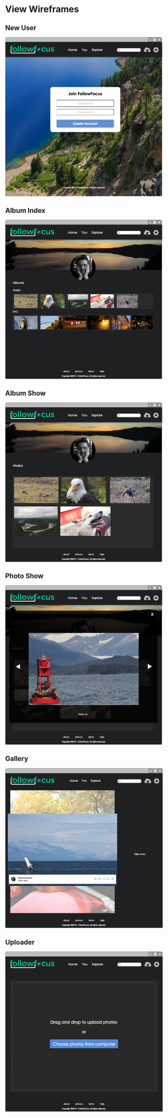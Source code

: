 # View Wireframes

## New User
![new-user]

## Album Index
![albums]

## Album Show
![album]

## Photo Show
![photo]

## Gallery
![gallery]

## Uploader
![uploader]

[new-user]: ./wireframes/1_new_user.png
[albums]: ./wireframes/2_album_index.png
[album]: ./wireframes/3_album_show.png
[photo]: ./wireframes/4_photo_show.png
[gallery]: ./wireframes/5_gallery.png
[uploader]: ./wireframes/6_uploader.png
